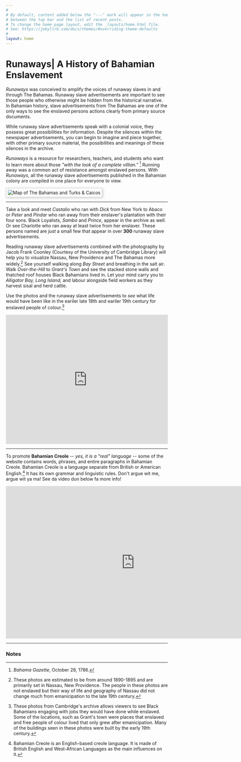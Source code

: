 ```yaml
---
#
# By default, content added below the "---" mark will appear in the home page
# between the top bar and the list of recent posts.
# To change the home page layout, edit the _layouts/home.html file.
# See: https://jekyllrb.com/docs/themes/#overriding-theme-defaults
#
layout: home
---
```

# Runaways| A History of Bahamian Enslavement

*Runaways* was conceived to amplify the voices of runaway slaves in and through The Bahamas. Runaway slave advertisements are important to see those people who otherwise might be hidden from the historical narrative. In Bahamian history, slave advertisements from The Bahamas are one of the only ways to see the enslaved persons actions clearly from primary source documents. 

While runaway slave advertisements speak with a colonial voice, they possess great possibilities for information. Despite the silences within the newspaper advertisements, you can begin to imagine and piece together, with other primary source material, the possibilities and meanings of these silences in the archive.

*Runaways* is a resource for researchers, teachers, and students who want to learn more about those *"with the look of a complete villian."* [^1] Running away was a common act of resistance amongst enslaved persons. With *Runaways*, all the runaway slave advertisements published in the Bahamian colony are compiled in one place for everyone to view.

<html lang="en">
<head>
    <meta charset="UTF-8">
    <meta name="viewport" content="width=device-width, initial-scale=1.0">
</head>
<body>
    <img src="https://www.researchgate.net/profile/Robert-Henderson-8/publication/265201548/figure/fig2/AS:669405558104068@1536610130376/Map-of-the-Bahama-Islands-and-the-Turks-Caicos-Islands.png" 
         alt="Map of The Bahamas and Turks & Caicos" 
         style="max-width:100%; height:auto; border:1px solid #ccc; padding:5px; box-shadow: 2px 2px 8px rgba(0,0,0,0.2);">
</body>
</html>

-------------

Take a look and meet *Castalio* who ran with *Dick* from New York to Abaco or *Peter* and *Pindar* who ran away from their enslaver's plantation with their four sons. Black Loyalists, *Sambo* and *Prince*, appear in the archive as well. Or see Charlotte who ran away at least twice from her enslaver. These persons named are *just* a small few that appear in over __300__ runaway slave advertisements. 

Reading runaway slave advertisements combined with the photography by Jacob Frank Coonley (Courtesy of the University of Cambridge Library) will help you to visualize Nassau, New Providence and The Bahamas more widely.[^3] See yourself walking along *Bay Street* and breathing in the salt air. Walk *Over-the-Hill* to *Grant's Town* and see the stacked stone walls and thatched roof houses Black Bahamians lived in. Let your mind carry you to *Alligator Bay, Long Island,* and labour alongside field workers as they harvest sisal and herd cattle. 

Use the photos and the runaway slave advertisements to *see* what life would have been like in the eariler late 18th and eariler 19th century for enslaved people of colour.[^2] 

<div style='position: relative; width: 100%; padding-bottom: 80%;'><iframe type='text/html' width='600' height='410' style='position: absolute; width: 100%; height: 100%;' src='https://cudl.lib.cam.ac.uk/embed/#item=PH-Y-03071-A&page=34&hide-info=true' frameborder='0' allowfullscreen='' onmousewheel=''></iframe></div>

---
To promote __Bahamian Creole__ -- *yes, it is a "real" language* -- some of the website contains words, phrases, and entire paragraphs in Bahamian Creole. Bahamian Creole is a language separate from British or American English.[^4] It has its own grammar and linguistic rules. Don't argue wit me, argue wit ya ma! See da video dun below fa more info!

<iframe width="800" height="475" src="https://www.youtube.com/embed/Sw2DZ8U48Wk?si=K8iASnyjAdAuR-vQ" title="YouTube video player" frameborder="0" allow="accelerometer; autoplay; clipboard-write; encrypted-media; gyroscope; picture-in-picture; web-share" referrerpolicy="strict-origin-when-cross-origin" allowfullscreen></iframe>

--- 

### Notes
[^1]: *Bahama Gazette*, October 28, 1786.
[^2]: These photos from Cambridge's archive allows viewers to see Black Bahamians engaging with jobs they would have done while enslaved. Some of the locations, such as Grant's town were places that enslaved and free people of colour lived that only grew after emanicipation. Many of the buildings seen in these photos were built by the early 19th century. 
[^3]: These photos are estimated to be from around 1890-1895 and are primarily set in Nassau, New Providence. The people in these photos are not enslaved but their way of life and geography of Nassau did not change much from emanicipation to the late 19th century.
[^4]: Bahamian Creole is an English-based creole language. It is made of British English and West-African Languages as the main influences on it.  
